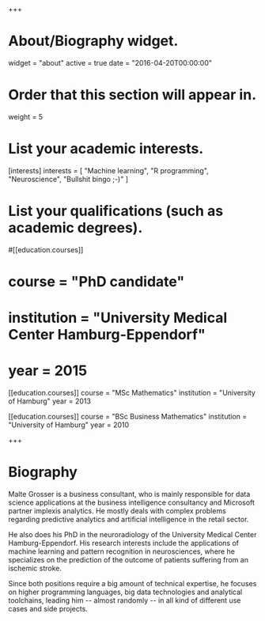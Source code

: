 +++
# About/Biography widget.
widget = "about"
active = true
date = "2016-04-20T00:00:00"

# Order that this section will appear in.
weight = 5

# List your academic interests.
[interests]
  interests = [
    "Machine learning",
    "R programming",
    "Neuroscience",
    "Bullshit bingo ;-)"
  ]

# List your qualifications (such as academic degrees).
#[[education.courses]]
#  course = "PhD candidate"
#  institution = "University Medical Center Hamburg-Eppendorf"
#  year = 2015

[[education.courses]]
  course = "MSc Mathematics"
  institution = "University of Hamburg"
  year = 2013

[[education.courses]]
  course = "BSc Business Mathematics"
  institution = "University of Hamburg"
  year = 2010
 
+++

# Biography

Malte Grosser is a business consultant, who is mainly responsible for data science applications at the business intelligence consultancy and Microsoft partner implexis analytics. He mostly deals with complex problems regarding predictive analytics and artificial intelligence in the retail sector.

He also does his PhD in the neuroradiology of the University Medical Center Hamburg-Eppendorf. His research interests include the applications of machine learning and pattern recognition in neurosciences, where he specializes on the prediction of the outcome of patients suffering from an ischemic stroke.

Since both positions require a big amount of technical expertise, he focuses on higher programming languages, big data technologies and analytical toolchains, leading him -- almost randomly -- in all kind of different use cases and side projects.